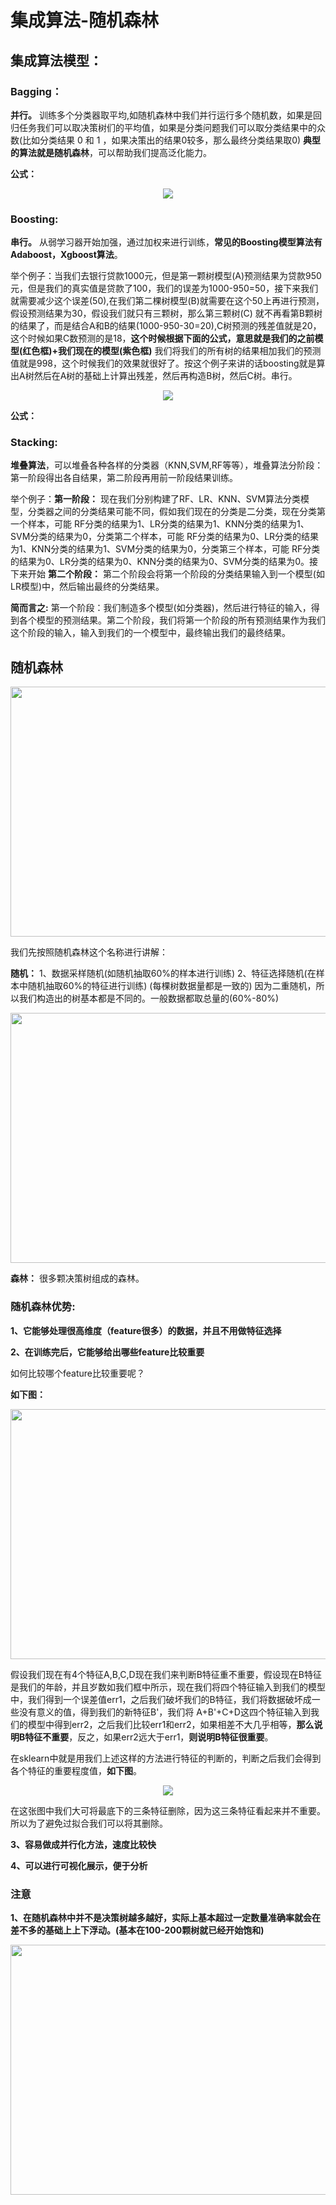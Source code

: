 # 集成算法-随机森林

## 集成算法模型：

### Bagging：

 __并行。__ 训练多个分类器取平均,如随机森林中我们并行运行多个随机数，如果是回归任务我们可以取决策树们的平均值，如果是分类问题我们可以取分类结果中的众数(比如分类结果 0 和 1 ，如果决策出的结果0较多，那么最终分类结果取0) __典型的算法就是随机森林__，可以帮助我们提高泛化能力。

__公式：__

<div align=center><img src="https://raw.githubusercontent.com/OneStepAndTwoSteps/data_mining_analysis/master/static/%E9%9A%8F%E6%9C%BA%E6%A3%AE%E6%9E%97/1.png"/></div>


### Boosting:

 __串行。__ 从弱学习器开始加强，通过加权来进行训练，__常见的Boosting模型算法有Adaboost，Xgboost算法__。

举个例子：当我们去银行贷款1000元，但是第一颗树模型(A)预测结果为贷款950元，但是我们的真实值是贷款了100，我们的误差为1000-950=50，接下来我们就需要减少这个误差(50),在我们第二棵树模型(B)就需要在这个50上再进行预测，假设预测结果为30，假设我们就只有三颗树，那么第三颗树(C) 就不再看第B颗树的结果了，而是结合A和B的结果(1000-950-30=20),C树预测的残差值就是20，这个时候如果C数预测的是18，__这个时候根据下面的公式，意思就是我们的之前模型(红色框)+我们现在的模型(紫色框)__ 我们将我们的所有树的结果相加我们的预测值就是998，这个时候我们的效果就很好了。按这个例子来讲的话boosting就是算出A树然后在A树的基础上计算出残差，然后再构造B树，然后C树。串行。

<div align=center><img src="https://raw.githubusercontent.com/OneStepAndTwoSteps/data_mining_analysis/master/static/%E9%9A%8F%E6%9C%BA%E6%A3%AE%E6%9E%97/2.png"/></div>


__公式：__

### Stacking:

__堆叠算法__，可以堆叠各种各样的分类器（KNN,SVM,RF等等），堆叠算法分阶段：第一阶段得出各自结果，第二阶段再用前一阶段结果训练。

举个例子：__第一阶段：__ 现在我们分别构建了RF、LR、KNN、SVM算法分类模型，分类器之间的分类结果可能不同，假如我们现在的分类是二分类，现在分类第一个样本，可能 RF分类的结果为1、LR分类的结果为1、KNN分类的结果为1、SVM分类的结果为0，分类第二个样本，可能 RF分类的结果为0、LR分类的结果为1、KNN分类的结果为1、SVM分类的结果为0，分类第三个样本，可能 RF分类的结果为0、LR分类的结果为0、KNN分类的结果为0、SVM分类的结果为0。接下来开始 __第二个阶段：__ 第二个阶段会将第一个阶段的分类结果输入到一个模型(如LR模型)中，然后输出最终的分类结果。

__简而言之:__ 第一个阶段：我们制造多个模型(如分类器)，然后进行特征的输入，得到各个模型的预测结果。第二个阶段，我们将第一个阶段的所有预测结果作为我们这个阶段的输入，输入到我们的一个模型中，最终输出我们的最终结果。



## 随机森林

<div align=center><img width="600" height="400" src="https://raw.githubusercontent.com/OneStepAndTwoSteps/data_mining_analysis/master/static/%E9%9A%8F%E6%9C%BA%E6%A3%AE%E6%9E%97/3.png"/></div>

我们先按照随机森林这个名称进行讲解：

__随机：__ 1、数据采样随机(如随机抽取60%的样本进行训练) 2、特征选择随机(在样本中随机抽取60%的特征进行训练) (每棵树数据量都是一致的) 因为二重随机，所以我们构造出的树基本都是不同的。一般数据都取总量的(60%-80%)

<div align=center><img width="600" height="400" src="https://raw.githubusercontent.com/OneStepAndTwoSteps/data_mining_analysis/master/static/%E9%9A%8F%E6%9C%BA%E6%A3%AE%E6%9E%97/4.png"/></div>

__森林：__ 很多颗决策树组成的森林。


### 随机森林优势: 

__1、它能够处理很高维度（feature很多）的数据，并且不用做特征选择__

__2、在训练完后，它能够给出哪些feature比较重要__

如何比较哪个feature比较重要呢？

__如下图：__

<div align=center><img width="600" height="400" src="https://raw.githubusercontent.com/OneStepAndTwoSteps/data_mining_analysis/master/static/%E9%9A%8F%E6%9C%BA%E6%A3%AE%E6%9E%97/6.png"/></div>

    
假设我们现在有4个特征A,B,C,D现在我们来判断B特征重不重要，假设现在B特征是我们的年龄，并且岁数如我们框中所示，现在我们将四个特征输入到我们的模型中，我们得到一个误差值err1，之后我们破坏我们的B特征，我们将数据破坏成一些没有意义的值，得到我们的新特征B'，我们将 A+B'+C+D这四个特征输入到我们的模型中得到err2，之后我们比较err1和err2，如果相差不大几乎相等，__那么说明B特征不重要__，反之，如果err2远大于err1，__则说明B特征很重要__。

在sklearn中就是用我们上述这样的方法进行特征的判断的，判断之后我们会得到各个特征的重要程度值，__如下图__。


<div align=center><img src="https://raw.githubusercontent.com/OneStepAndTwoSteps/data_mining_analysis/master/static/%E9%9A%8F%E6%9C%BA%E6%A3%AE%E6%9E%97/5.png"/></div>


在这张图中我们大可将最底下的三条特征删除，因为这三条特征看起来并不重要。所以为了避免过拟合我们可以将其删除。

__3、容易做成并行化方法，速度比较快__

__4、可以进行可视化展示，便于分析__



### 注意 

__1、在随机森林中并不是决策树越多越好，实际上基本超过一定数量准确率就会在差不多的基础上上下浮动。(基本在100-200颗树就已经开始饱和)__

<div align=center><img width="600" height="400" src="https://raw.githubusercontent.com/OneStepAndTwoSteps/data_mining_analysis/master/static/%E9%9A%8F%E6%9C%BA%E6%A3%AE%E6%9E%97/7.png"/></div>



